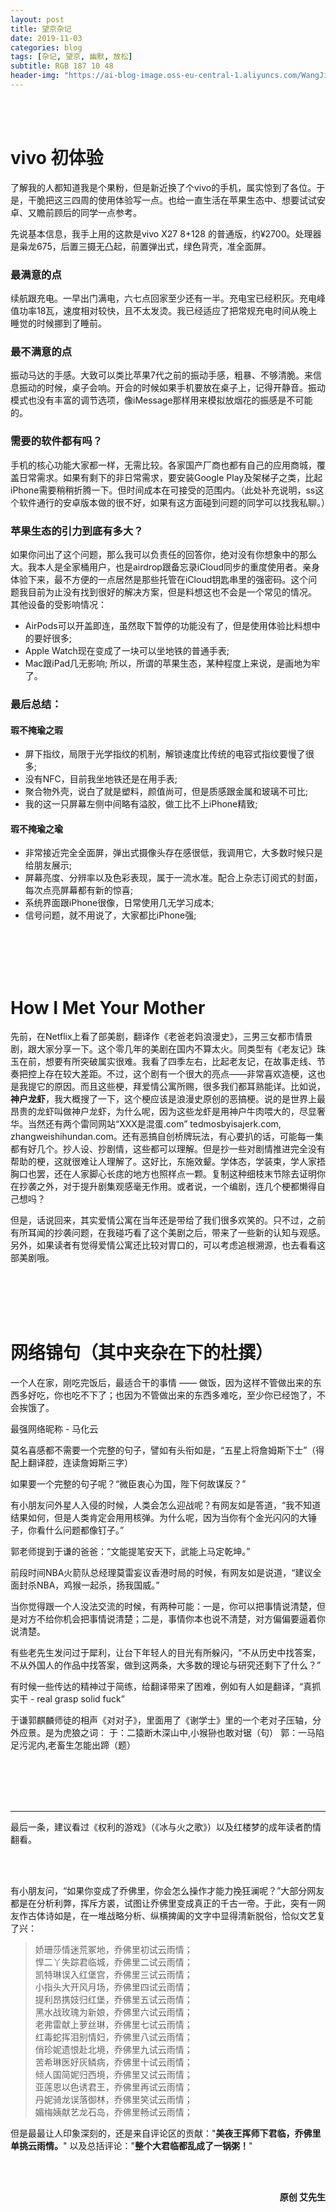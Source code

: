 ```yaml
---
layout: post
title: 望京杂记
date: 2019-11-03
categories: blog
tags: [杂记, 望京, 幽默, 放松]
subtitle: RGB 187 10 48
header-img: "https://ai-blog-image.oss-eu-central-1.aliyuncs.com/WangJing/%E5%A5%A5%E8%BF%AA%E7%BA%A2.jpg"
---
```

<br><br>


# vivo 初体验
了解我的人都知道我是个果粉，但是新近换了个vivo的手机，属实惊到了各位。于是，干脆把这三四周的使用体验写一点。也给一直生活在苹果生态中、想要试试安卓、又瞻前顾后的同学一点参考。

先说基本信息，我手上用的这款是vivo X27 8+128 的普通版，约¥2700。处理器是枭龙675，后置三摄无凸起，前置弹出式，绿色背壳，准全面屏。

### 最满意的点
续航跟充电。一早出门满电，六七点回家至少还有一半。充电宝已经积灰。充电峰值功率18瓦，速度相对较快，且不太发烫。我已经适应了把常规充电时间从晚上睡觉的时候挪到了睡前。

### 最不满意的点
振动马达的手感。大致可以类比苹果7代之前的振动手感，粗暴、不够清脆。来信息振动的时候，桌子会响。开会的时候如果手机要放在桌子上，记得开静音。振动模式也没有丰富的调节选项，像iMessage那样用来模拟放烟花的振感是不可能的。

### 需要的软件都有吗？
手机的核心功能大家都一样，无需比较。各家国产厂商也都有自己的应用商城，覆盖日常需求。如果有剩下的非日常需求，要安装Google Play及架梯子之类，比起iPhone需要稍稍折腾一下。但时间成本在可接受的范围内。（此处补充说明，ss这个软件通行的安卓版本做的很不好，如果有这方面碰到问题的同学可以找我私聊。）

### 苹果生态的引力到底有多大？
如果你问出了这个问题，那么我可以负责任的回答你，绝对没有你想象中的那么大。我本人是全家桶用户，也是airdrop跟备忘录iCloud同步的重度使用者。亲身体验下来，最不方便的一点居然是那些托管在iCloud钥匙串里的强密码。这个问题我目前为止没有找到很好的解决方案，但是料想这也不会是一个常见的情况。
其他设备的受影响情况：
- AirPods可以开盖即连，虽然取下暂停的功能没有了，但是使用体验比料想中的要好很多;
- Apple Watch现在变成了一块可以坐地铁的普通手表;
- Mac跟iPad几无影响;
所以，所谓的苹果生态，某种程度上来说，是画地为牢了。

### 最后总结：

#### 瑕不掩瑜之瑕
- 屏下指纹，局限于光学指纹的机制，解锁速度比传统的电容式指纹要慢了很多;
- 没有NFC，目前我坐地铁还是在用手表;
- 聚合物外壳，说白了就是塑料，颜值尚可，但是质感跟金属和玻璃不可比;
- 我的这一只屏幕左侧中间略有溢胶，做工比不上iPhone精致;

#### 瑕不掩瑜之瑜
- 非常接近完全全面屏，弹出式摄像头存在感很低，我调用它，大多数时候只是给朋友展示;
- 屏幕亮度、分辨率以及色彩表现，属于一流水准。配合上杂志订阅式的封面，每次点亮屏幕都有新的惊喜;
- 系统界面跟iPhone很像，日常使用几无学习成本;
- 信号问题，就不用说了，大家都比iPhone强;

<br><br><br><br>

# How I Met Your Mother
先前，在Netflix上看了部美剧，翻译作《老爸老妈浪漫史》，三男三女都市情景剧，跟大家分享一下。这个零几年的美剧在国内不算太火。同类型有《老友记》珠玉在前，想要有所突破属实很难。我看了四季左右，比起老友记，在故事走线、节奏把控上存在较大差距。不过，这个剧有一个很大的亮点——非常喜欢造梗，这也是我提它的原因。而且这些梗，拜爱情公寓所赐，很多我们都耳熟能详。比如说，**神户龙虾**，我大概搜了一下，这个梗应该是浪漫史原创的恶搞梗。说的是世界上最昂贵的龙虾叫做神户龙虾，为什么呢，因为这些龙虾是用神户牛肉喂大的，尽显奢华。当然还有两个雷同网站“XXX是混蛋.com” tedmosbyisajerk.com, zhangweishihundan.com。还有恶搞自创桥牌玩法，有心要扒的话，可能每一集都有好几个。抄人设、抄剧情，这些都可以理解。但是抄一些对剧情推进完全没有帮助的梗，这就很难让人理解了。这好比，东施效颦。学体态，学装束，学人家捂胸口也罢，还在人家脚心长痣的地方也照样点一颗。复制这种细枝末节除去证明你在抄袭之外，对于提升剧集观感毫无作用。或者说，一个编剧，连几个梗都懒得自己想吗？

但是，话说回来，其实爱情公寓在当年还是带给了我们很多欢笑的。只不过，之前有所耳闻的抄袭问题，在我碰巧看了这个美剧之后，带来了一些新的认知与观感。另外，如果读者有觉得爱情公寓还比较对胃口的，可以考虑追根溯源，也去看看这部美剧哦。

<br><br><br><br>

# 网络锦句（其中夹杂在下的杜撰）

一个人在家，刚吃完饭后，最适合干的事情 —— 做饭，因为这样不管做出来的东西多好吃，你也吃不下了；也因为不管做出来的东西多难吃，至少你已经饱了，不会挨饿了。

最强网络昵称 - 马化云

莫名喜感都不需要一个完整的句子，譬如有头衔如是，“五星上将詹姆斯下士”（得配上翻译腔，连读詹姆斯三字）

如果要一个完整的句子呢？“微臣衷心为国，陛下何故谋反？”

有小朋友问外星人入侵的时候，人类会怎么迎战呢？有网友如是答道，“我不知道结果如何，但是人类肯定会用用核弹。为什么呢，因为当你有个金光闪闪的大锤子，你看什么问题都像钉子。”

郭老师提到于谦的爸爸：“文能提笔安天下，武能上马定乾坤。”

前段时间NBA火箭队总经理莫雷妄议香港时局的时候，有网友如是说道，“建议全面封杀NBA，鸡猴一起杀，扬我国威。”

当你觉得跟一个人没法交流的时候，有两种可能：一是，你可以把事情说清楚，但是对方不给你机会把事情说清楚；二是，事情你本也说不清楚，对方偏偏要逼着你说清楚。

有些老先生发问过于犀利，让台下年轻人的目光有所躲闪，“不从历史中找答案，不从外国人的作品中找答案，做到这两条，大多数的理论与研究还剩下了什么？”

有时候一些传达的精神过于简练，给翻译带来了困难，例如有人如是翻译，“真抓实干 - real grasp solid fuck”

于谦郭麒麟师徒的相声《对对子》，里面用了《谢学士》里的一个老对子压轴，分外应景。是为虎狼之词：
于：二猿断木深山中,小猴狲也敢对锯（句）
郭：一马陷足污泥内,老畜生怎能出蹄（题）

<br><br><br><br>

---

最后一条，建议看过《权利的游戏》（《冰与火之歌》）以及红楼梦的成年读者酌情翻看。

<br><br>

有小朋友问，“如果你变成了乔佛里，你会怎么操作才能力挽狂澜呢？”大部分网友都是在分析利弊，挥斥方裘，试图让乔佛里变成真正的千古一帝。于此，突有一网友作古体诗如是，在一堆战略分析、纵横捭阖的文字中显得清新脱俗，恰似文艺复了兴：

>娇珊莎情迷荒冢地，乔佛里初试云雨情；
> <br>
>悍二丫失踪君临城，乔佛里二试云雨情；
> <br>
>凯特琳误入红堡宫，乔佛里三试云雨情；
> <br>
>小指头大开风月场，乔佛里四试云雨情；
> <br>
>提利昂携妓归红堡，乔佛里五试云雨情；
> <br>
>黑水战玫瑰为新娘，乔佛里六试云雨情；
> <br>
>老弗雷献上萝丝琳，乔佛里七试云雨情；
> <br>
>红毒蛇挥泪别情妇，乔佛里八试云雨情；
> <br>
>俏珍妮遗恨赴北境，乔佛里九试云雨情；
> <br>
>苦希琳医好灰鳞病，乔佛里十试云雨情；
>  <br>
>倾人国简妮归西境，乔佛里又试云雨情；
> <br>
>亚莲恩以色诱君王，乔佛里再试云雨情；
> <br>
>丹妮骑龙误落御林，乔佛里笑试云雨情；
> <br>
>媚梅姨献艺龙石岛，乔佛里畅试云雨情；

但是最最让人印象深刻的，还是来自评论区的贡献："**美夜王挥师下君临，乔佛里单挑云雨情。**" 以及总括评论："**整个大君临都乱成了一锅粥！**"


<br><br>
<div align="right"><b>原创 艾先生</b></div>
